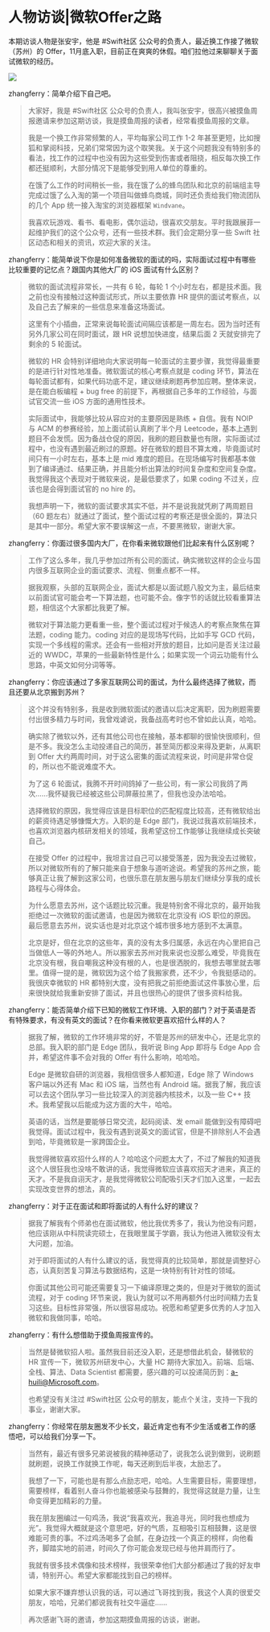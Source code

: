 # 人物访谈|微软Offer之路

本期访谈人物是张安宇，他是 #Swift社区 公众号的负责人，最近换工作接了微软（苏州）的 Offer，11月底入职，目前正在爽爽的休假。咱们拉他过来聊聊关于面试微软的经历。

![](https://cdn.zhangferry.com/Images/微软_苏州.jpg)

zhangferry：简单介绍下自己吧。

> 大家好，我是 #Swift社区 公众号的负责人，我叫张安宇，很高兴被摸鱼周报邀请来参加这期访谈，我是摸鱼周报的读者，经常看摸鱼周报的文章。
>
> 我是一个换工作非常频繁的人，平均每家公司工作 1-2 年甚至更短，比如搜狐和掌阅科技，兄弟们常常因为这个取笑我。关于这个问题我没有特别多的看法，找工作的过程中也没有因为这些受到伤害或者阻挠，相反每次换工作都还挺顺利，大部分情况下是能够受到用人单位的尊重的。
>
> 在饿了么工作的时间稍长一些，我在饿了么的蜂鸟团队和北京的前端组主导完成过饿了么入淘的第一个项目叫做蜂鸟商城，同时还负责给我们物流团队的几个 App 统一接入淘宝的浏览器框架 `Windvane`。
>
> 我喜欢玩游戏、看书、看电影，偶尔运动，很喜欢交朋友。平时我跟展菲一起维护我们的这个公众号，还有一些技术群。我们会定期分享一些 Swift 社区动态和相关的资讯，欢迎大家的关注。

zhangferry：能简单说下你是如何准备微软的面试的吗，实际面试过程中有哪些比较重要的记忆点？跟国内其他大厂的 iOS 面试有什么区别？

> 微软的面试流程非常长，一共有 6 轮，每轮 1 个小时左右，都是技术面。我之前也没有接触过这种面试形式，所以主要依靠 HR 提供的面试考察点，以及自己去了解来的一些信息来准备这场面试。
>
> 这里有个小插曲，正常来说每轮面试间隔应该都是一周左右。因为当时还有另外几家公司在同时面试，跟 HR 说想加快进度，结果后面 2 天就安排完了剩余的 5 轮面试。
>
> 微软的 HR 会特别详细地向大家说明每一轮面试的主要步骤，我觉得最重要的是进行针对性地准备。微软面试的核心考察点就是 coding 环节，算法在每轮面试都有，如果代码功底不足，建议继续刷题再参加应聘。整体来说，是在能白板编程 + bug free 的前提下，再根据自己多年的工作经验，与面试官交流一些 iOS 方面的通用性技术。
>
> 实际面试中，我能够比较从容应对的主要原因是熟练 + 自信。我有 NOIP 与 ACM 的参赛经验，加上面试前认真刷了半个月 Leetcode，基本上遇到题目不会发慌。因为备战仓促的原因，我刷的题目数量也有限，实际面试过程中，也没有遇到最近刷过的原题。好在微软的题目不算太难，毕竟面试时间只有一小时左右，基本上是 mid 难度的题目。在现场编写时我都基本做到了编译通过、结果正确，并且能分析出算法的时间复杂度和空间复杂度。我觉得我这个表现对于微软来说，是最低要求了，如果 coding 不过关，应该也是会得到面试官的 no hire 的。
>
> 我想声明一下，微软的面试要求其实不低，并不是说我就凭刷了两周题目（60 题左右）就通过了面试，整个面试过程的考察还是很全面的，算法只是其中一部分。希望大家不要误解这一点，不要黑微软，谢谢大家。

zhangferry：你面过很多国内大厂，在你看来微软跟他们比起来有什么区别呢？

> 工作了这么多年，我几乎参加过所有公司的面试，确实微软这样的企业与国内很多互联网企业的面试要求、流程、侧重点都不一样。
>
> 据我观察，头部的互联网企业，面试大都是以面试题八股文为主，最后结束以前面试官可能会考一下算法题，也可能不会。像字节的话就比较看重算法题，相信这个大家都比我更了解。
>
> 微软对于算法能力更看重一些，整个面试过程对于候选人的考察点聚焦在算法题，coding 能力。coding 对应的是现场写代码，比如手写 GCD 代码，实现一个多线程的需求。还会有一些相对开放的题目，比如问是否关注过最近的 WWDC，苹果的一些最新特性是什么；如果实现一个词云功能有什么思路，中英文如何分词等等。

zhangferry：你应该通过了多家互联网公司的面试，为什么最终选择了微软，而且还要从北京搬到苏州？

> 这个并没有特别多，我是收到微软面试的邀请以后决定离职，因为刷题需要付出很多精力与时间，我曾戏谑说，我备战高考时也不曾如此认真，哈哈。
>
> 确实除了微软以外，还有其他公司也在接触，基本都聊的很愉快很顺利，但是不多。我没怎么主动投递自己的简历，甚至简历都没来得及更新，从离职到 Offer 大约两周时间，对于这么密集的面试流程来说，时间是非常仓促的，所以也不能说难度不大。
>
> 为了这 6 轮面试，我腾不开时间鸽掉了一些公司，有一家公司我鸽了两次……我怀疑我已经被这些公司屏蔽拉黑了，但我也没办法哈哈。
>
> 选择微软的原因，我觉得应该是目标职位的匹配程度比较高，还有微软给出的薪资待遇足够慷慨大方。入职的是 Edge 部门，我说过我喜欢前端技术，也喜欢浏览器内核研发相关的领域，我希望这份工作能够让我继续成长突破自己。
>
> 在接受 Offer 的过程中，我坦言过自己可以接受落差，因为我没去过微软，所以对微软所有的了解只能来自于想象与道听途说。希望我的苏州之旅，能够真正让我了解到这家公司，也很乐意在朋友圈与朋友们继续分享我的成长路程与心得体会。
>
> 为什么愿意去苏州，这个话题比较沉重。我是特别舍不得北京的，最开始我拒绝过一次微软的面试邀请，也是因为微软在北京没有 iOS 职位的原因。最后愿意去苏州，说实话也是对北京这个城市很多地方感到不太满意。
>
> 北京是好，但在北京的这些年，真的没有太多归属感，永远在内心里把自己当做低人一等的外地人。所以搬家去苏州对我来说也没那么难受，毕竟我在北京没有根，我自嘲我这种没有根的人，也是很洒脱的，我想去哪里就去哪里。值得一提的是，微软因为这个给了我搬家费，还不少，令我挺感动的。
> 我很庆幸微软的 HR 都特别大度，没有把我之前拒绝面试这件事放心里，后来很快就给我重新安排了面试，并且也很热心的提供了很多资料给我。

zhangferry：能否简单介绍下已知的微软工作环境、入职的部门？对于英语是否有特殊要求，有没有英文的面试？在你看来微软更喜欢招什么样的人？

> 据我了解，微软的工作环境非常的好，不管是苏州的研发中心，还是北京的总部。我入职的部门是 Edge 团队，我听说 Bing App 即将与 Edge App 合并，希望这件事不会对我的 Offer 有什么影响，哈哈哈。
>
> Edge 是微软自研的浏览器，我相信很多人都知道，Edge 除了 Windows 客户端以外还有 Mac 和 iOS 端，当然也有 Android 端。据我了解，我应该可以去这个团队学习一些比较深入的浏览器内核技术，以及一些 C++ 技术。我希望我以后能成为这方面的大牛，哈哈。
>
> 英语的话，当然是要能够日常交流，起码阅读、发 email 能做到没有障碍吧我觉得。面试过程中，我没有遇到说英文的面试官，但是不排除别人不会遇到哈，毕竟微软是一家跨国企业。
>
> 我觉得微软喜欢招什么样的人？哈哈这个问题太大了，不过了解我的知道我这个人很狂我也没啥不敢讲的话，我觉得微软应该喜欢招天才进来，真正的天才。不是我自诩天才，是我觉得微软公司配吸引天才们加入这里，一起去实现改变世界的想法，真的。

zhangferry：对于正在面试和即将面试的人有什么好的建议？

> 据我了解我有个师弟也在面试微软，他比我优秀多了，我认为他没有问题，他应该刚从中科院读完硕士，在我眼里属于学霸，我认为他进入微软没有太大问题，加油。
>
> 对于即将面试的人有什么建议的话，我觉得真的比较简单，那就是调整好心态，认真刻苦复习算法与数据结构，这是一块特别有针对性的领域。
>
> 你面试其他公司可能还需要复习一下编译原理之类的，但是对于微软的面试流程，对于 coding 环节来说，我认为就可以不用再额外付出时间精力去复习这些。目标性非常强，所以很容易成功。祝愿和希望更多优秀的人才加入微软和我做同事，哈哈。

zhangferry：有什么想借助于摸鱼周报宣传的。

> 当然是替微软招人啦。虽然我目前还没入职，还是想借此机会，替微软的 HR 宣传一下，微软苏州研发中心，大量 HC 期待大家加入。前端、后端、全栈、算法、Data Scientist 都需要，感兴趣的可以投递简历到：a-huili@Microsoft.com。
>
> 也希望没有关注过 #Swift社区 公众号的朋友，能点个关注，支持一下我的事业，谢谢大家。

zhangferry：你经常在朋友圈发不少长文，最近肯定也有不少生活或者工作的感悟吧，可以给我们分享一下。

> 当然有，最近有很多兄弟说被我的精神感动了，说我怎么说到做到，说刷题就刷题，说换工作就换工作呢，每天还刷到后半夜，太励志了。
>
> 我想了一下，可能也是有那么点励志吧，哈哈。人生需要目标，需要理想，需要榜样，看着别人奋斗你也能被感染与鼓舞的，我觉得这就是力量，让生命变得更加精彩的力量。
>
> 我在朋友圈编过一句鸡汤，我说“我喜欢光，我追寻光，同时我也想成为光”。我觉得大概就是这个意思吧，好的气质，互相吸引互相鼓舞，这是很难能可贵的事。不过鸡汤喝多了会腻，在身边找一个真正的榜样，向他看齐，脚踏实地的前进，时间久了你可能会发现已经与他并肩而行了。
>
> 我就有很多技术偶像和技术榜样，我很荣幸他们大部分都通过了我的好友申请，特别开心。希望大家都能找到自己的榜样。
>
> 如果大家不嫌弃想认识我的话，可以通过飞哥找到我，我这个人真的很爱交朋友，哈哈，兄弟们都说我有社交牛逼症……
>
> 再次感谢飞哥的邀请，参加这期摸鱼周报的访谈，谢谢。

